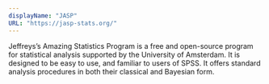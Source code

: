 ```yaml
---
displayName: "JASP"
URL: "https://jasp-stats.org/"
---
```


Jeffreys’s Amazing Statistics Program is a free and open-source program for statistical analysis supported by the University of Amsterdam. It is designed to be easy to use, and familiar to users of SPSS. It offers standard analysis procedures in both their classical and Bayesian form.